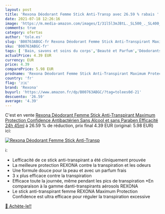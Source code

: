 ```yaml
---
layout: post
title: 'Rexona Déodorant Femme Stick Anti-Transp avec 26.59 % rabais '
date: 2021-07-18 12:26:16
image: 'https://m.media-amazon.com/images/I/31l5l3mJBtL._SL500_._SL400_.jpg'
comments: true
category: ofertas
author: 'tole.es'
slug: 'B00763ABGC-fr Rexona Déodorant Femme Stick Anti-Transpirant Maximum...'
sku: 'B00763ABGC-fr'
tags: [ 'Bain, savons et soins du corps','Beauté et Parfum','Déodorants et anti-transpirants','rexona', ]
actualPrice: 4.39 EUR
currency: EUR
price: 4.39
comparePrice: 5.98 EUR
prodname: 'Rexona Déodorant Femme Stick Anti-Transpirant Maximum Protection Confidence  Antibactérien  Sans Alcool et sans Paraben  Efficacité 24h  45ml'
country: 'fr'
flag: '🇫🇷'
brand: 'Rexona'
buyurl: 'https://www.amazon.fr/dp/B00763ABGC/?tag=tolees0d-21'
descuento: '26.59'
average: '4.39'
---
```


C'est en vente [Rexona Déodorant Femme Stick Anti-Transpirant Maximum Protection Confidence  Antibactérien  Sans Alcool et sans Paraben  Efficacité 24h  45ml](https://www.amazon.fr/dp/B00763ABGC/?tag=tolees0d-21)  à  26.59 % de réduction, prix final  4.39 EUR (original: 5.98 EUR) ici:

[![Rexona Déodorant Femme Stick Anti-Transp](https://m.media-amazon.com/images/I/31l5l3mJBtL._SL500_._SL400_.jpg)](https://www.amazon.fr/dp/B00763ABGC/?tag=tolees0d-21)

ℹ️:

- Lefficacité de ce stick anti-transpirant a été cliniquement prouvée
- La meilleure protection REXONA contre la transpiration et les odeurs
- Une formule douce pour la peau et avec un parfum frais
- 3 x plus efficace contre la transpiration
- Efficace toute la journée, même pendant les pics de transpiration *En comparaison à la gamme danti-transpirants aérosols REXONA
- Le stick anti-transpirant femme REXONA Maximum Protection Confidence est ultra efficace pour réguler la transpiration excessive

[🛒 Achète-le!!](https://www.amazon.fr/dp/B00763ABGC/?tag=tolees0d-21)
